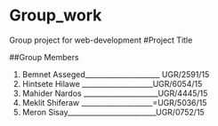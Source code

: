 # Group_work

Group project for web-development 
#Project Title

##Group Members
1. Bemnet Asseged_____________________ UGR/2591/15
2. Hintsete Hilawe ____________________UGR/6054/15
3. Mahider Nardos _____________________UGR/4445/15
4. Meklit Shiferaw ____________________=UGR/5036/15
5. Meron Sisay_________________________UGR/0752/15


